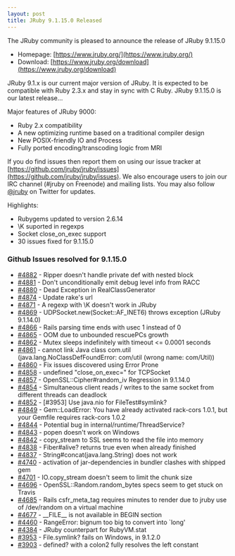 ```yaml
---
layout: post
title: JRuby 9.1.15.0 Released
---
```

The JRuby community is pleased to announce the release of JRuby 9.1.15.0

- Homepage: [https://www.jruby.org/](https://www.jruby.org/)
- Download: [https://www.jruby.org/download](https://www.jruby.org/download)

JRuby 9.1.x is our current major version of JRuby.  It is expected to be compatible with Ruby 2.3.x and stay in sync with C Ruby.  JRuby 9.1.15.0 is our latest release...

Major features of JRuby 9000:

- Ruby 2.x compatibility
- A new optimizing runtime based on a traditional compiler design
- New POSIX-friendly IO and Process
- Fully ported encoding/transcoding logic from MRI

If you do find issues then report them on using our issue tracker at [https://github.com/jruby/jruby/issues](https://github.com/jruby/jruby/issues). We also encourage users to join our IRC channel (#jruby on Freenode) and mailing lists. You may also follow [@jruby](https://twitter.com/jruby) on Twitter for updates.

Highlights:

- Rubygems updated to version 2.6.14
- \K suported in regexps
- Socket close_on_exec support
- 30 issues fixed for 9.1.15.0

### Github Issues resolved for 9.1.15.0

<ul>
<li><a href="https://github.com/jruby/jruby/issues/4882">#4882</a> - Ripper doesn't handle private def with nested block</li>
<li><a href="https://github.com/jruby/jruby/pull/4881">#4881</a> - Don't unconditionally emit debug level info from RACC</li>
<li><a href="https://github.com/jruby/jruby/issues/4880">#4880</a> - Dead Exception in RealClassGenerator</li>
<li><a href="https://github.com/jruby/jruby/pull/4874">#4874</a> - Update rake's url</li>
<li><a href="https://github.com/jruby/jruby/issues/4871">#4871</a> - A regexp with \K doesn't work in JRuby</li>
<li><a href="https://github.com/jruby/jruby/issues/4869">#4869</a> - UDPSocket.new(Socket::AF_INET6) throws exception (JRuby 9.1.14.0)</li>
<li><a href="https://github.com/jruby/jruby/issues/4866">#4866</a> - Rails parsing time ends with usec 1 instead of 0</li>
<li><a href="https://github.com/jruby/jruby/issues/4865">#4865</a> - OOM due to unbounded rescuePCs growth</li>
<li><a href="https://github.com/jruby/jruby/issues/4862">#4862</a> - Mutex sleeps indefinitely with timeout <= 0.0001 seconds</li>
<li><a href="https://github.com/jruby/jruby/issues/4861">#4861</a> - cannot link Java class com.util (java.lang.NoClassDefFoundError: com/util (wrong name: com/Util))</li>
<li><a href="https://github.com/jruby/jruby/pull/4860">#4860</a> - Fix issues discovered using Error Prone</li>
<li><a href="https://github.com/jruby/jruby/issues/4858">#4858</a> - undefined "close_on_exec=" for TCPSocket</li>
<li><a href="https://github.com/jruby/jruby/issues/4857">#4857</a> - OpenSSL::Cipher#random_iv Regression in 9.1.14.0</li>
<li><a href="https://github.com/jruby/jruby/issues/4854">#4854</a> - Simultaneous client reads / writes to the same socket from different threads can deadlock</li>
<li><a href="https://github.com/jruby/jruby/pull/4852">#4852</a> - [#3953] Use java.nio for FileTest#symlink?</li>
<li><a href="https://github.com/jruby/jruby/issues/4849">#4849</a> - Gem::LoadError: You have already activated rack-cors 1.0.1, but your Gemfile requires rack-cors 1.0.2</li>
<li><a href="https://github.com/jruby/jruby/issues/4844">#4844</a> - Potential bug in internal/runtime/ThreadService?</li>
<li><a href="https://github.com/jruby/jruby/issues/4843">#4843</a> - popen doesn't work on Windows</li>
<li><a href="https://github.com/jruby/jruby/issues/4842">#4842</a> - copy_stream to SSL seems to read the file into memory</li>
<li><a href="https://github.com/jruby/jruby/issues/4838">#4838</a> - Fiber#alive? returns true even when already finished</li>
<li><a href="https://github.com/jruby/jruby/issues/4837">#4837</a> - String#concat(java.lang.String) does not work</li>
<li><a href="https://github.com/jruby/jruby/issues/4740">#4740</a> - activation of jar-dependencies in bundler clashes with shipped gem</li>
<li><a href="https://github.com/jruby/jruby/issues/4701">#4701</a> - IO.copy_stream doesn't seem to limit the chunk size</li>
<li><a href="https://github.com/jruby/jruby/issues/4696">#4696</a> - OpenSSL::Random.random_bytes specs seem to get stuck on Travis</li>
<li><a href="https://github.com/jruby/jruby/issues/4685">#4685</a> - Rails csfr_meta_tag requires minutes to render due to jruby use of /dev/random on a virtual machine</li>
<li><a href="https://github.com/jruby/jruby/issues/4677">#4677</a> - __FILE__ is not available in BEGIN section</li>
<li><a href="https://github.com/jruby/jruby/issues/4460">#4460</a> - RangeError: bignum too big to convert into `long'</li>
<li><a href="https://github.com/jruby/jruby/issues/4384">#4384</a> - JRuby counterpart for RubyVM.stat</li>
<li><a href="https://github.com/jruby/jruby/issues/3953">#3953</a> - File.symlink? fails on Windows, in 9.1.2.0</li>
<li><a href="https://github.com/jruby/jruby/issues/3903">#3903</a> - defined? with a colon2 fully resolves the left constant</li>
</ul>

